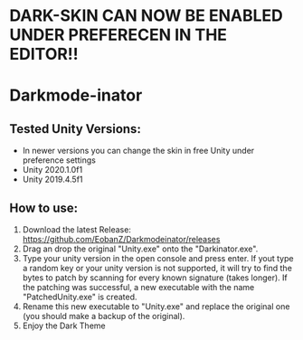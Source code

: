# DARK-SKIN CAN NOW BE ENABLED UNDER PREFERECEN IN THE EDITOR!!

# Darkmode-inator
## Tested Unity Versions:
* In newer versions you can change the skin in free Unity under preference settings
* Unity 2020.1.0f1
* Unity 2019.4.5f1

## How to use:
1. Download the latest Release: https://github.com/EobanZ/Darkmodeinator/releases
2. Drag an drop the original "Unity.exe" onto the "Darkinator.exe". 
3. Type your unity version in the open console and press enter. If yout type a random key or your unity version is not supported, it will try to find the bytes to patch by scanning for every known signature (takes longer). If the patching was successful, a new executable with the name "PatchedUnity.exe" is created.
3. Rename this new executable to "Unity.exe" and replace the original one (you should make a backup of the original).
4. Enjoy the Dark Theme
